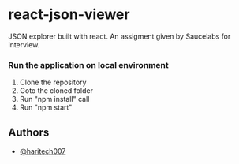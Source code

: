 # react-json-viewer
JSON explorer built with react. An assigment given by Saucelabs for interview.

### Run the application on local environment
1. Clone the repository
2. Goto the cloned folder
3. Run "npm install" call
4. Run "npm start"


## Authors

- [@haritech007](https://www.github.com/haritech007)
